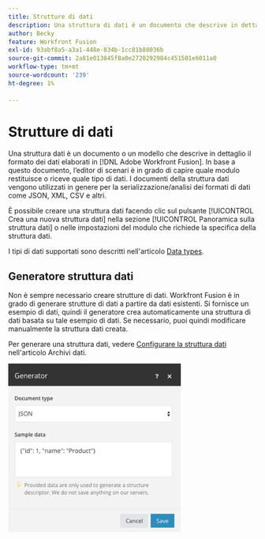 ```yaml
---
title: Strutture di dati
description: Una struttura di dati è un documento che descrive in dettaglio il formato dei dati trasferiti ad Adobe Workfront Fusion. In base a questo documento, l’editor di scenari è in grado di capire quale modulo restituisce o riceve quale tipo di dati. I documenti della struttura dati vengono utilizzati in genere per la serializzazione/analisi dei formati di dati come JSON, XML, CSV e altri.
author: Becky
feature: Workfront Fusion
exl-id: 93abf8a5-a3a1-448e-834b-1cc81b88036b
source-git-commit: 2a81e013845f8a0e2720292984c451501e6011a0
workflow-type: tm+mt
source-wordcount: '239'
ht-degree: 1%

---
```


# Strutture di dati

Una struttura dati è un documento o un modello che descrive in dettaglio il formato dei dati elaborati in [!DNL Adobe Workfront Fusion]. In base a questo documento, l’editor di scenari è in grado di capire quale modulo restituisce o riceve quale tipo di dati. I documenti della struttura dati vengono utilizzati in genere per la serializzazione/analisi dei formati di dati come JSON, XML, CSV e altri.

È possibile creare una struttura dati facendo clic sul pulsante [!UICONTROL Crea una nuova struttura dati] nella sezione [!UICONTROL Panoramica sulla struttura dati] o nelle impostazioni del modulo che richiede la specifica della struttura dati.

I tipi di dati supportati sono descritti nell&#39;articolo [Data types](/help/workfront-fusion/references/mapping-panel/data-types/item-data-types.md).


## Generatore struttura dati

Non è sempre necessario creare strutture di dati. Workfront Fusion è in grado di generare strutture di dati a partire da dati esistenti. Si fornisce un esempio di dati, quindi il generatore crea automaticamente una struttura di dati basata su tale esempio di dati. Se necessario, puoi quindi modificare manualmente la struttura dati creata.

Per generare una struttura dati, vedere [Configurare la struttura dati](/help/workfront-fusion/create-scenarios/map-data/data-stores.md#set-up-the-data-structure) nell&#39;articolo Archivi dati.

![Generatore struttura dati](assets/data-structure-generator-350x341.jpg)
